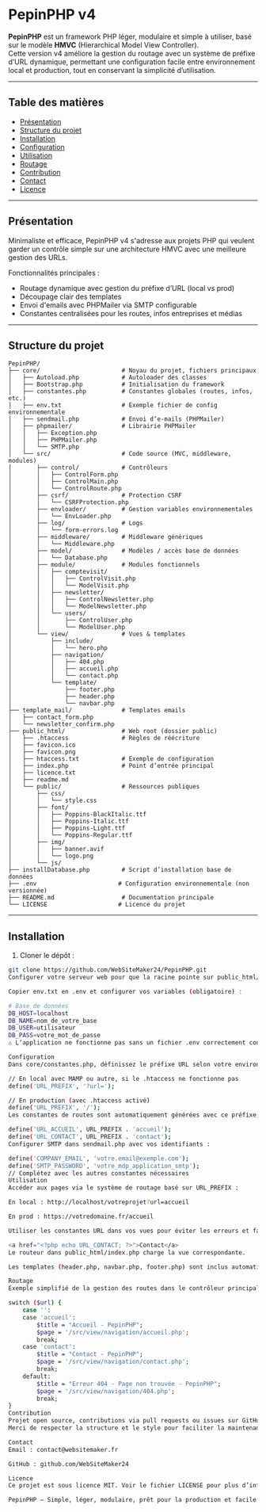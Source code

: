 # PepinPHP v4

**PepinPHP** est un framework PHP léger, modulaire et simple à utiliser, basé sur le modèle **HMVC** (Hierarchical Model View Controller).  
Cette version v4 améliore la gestion du routage avec un système de préfixe d’URL dynamique, permettant une configuration facile entre environnement local et production, tout en conservant la simplicité d’utilisation.

---

## Table des matières

- [Présentation](#présentation)  
- [Structure du projet](#structure-du-projet)  
- [Installation](#installation)  
- [Configuration](#configuration)  
- [Utilisation](#utilisation)  
- [Routage](#routage)  
- [Contribution](#contribution)  
- [Contact](#contact)  
- [Licence](#licence)  

---

## Présentation

Minimaliste et efficace, PepinPHP v4 s'adresse aux projets PHP qui veulent garder un contrôle simple sur une architecture HMVC avec une meilleure gestion des URLs.  

Fonctionnalités principales :  
- Routage dynamique avec gestion du préfixe d’URL (local vs prod)  
- Découpage clair des templates  
- Envoi d'emails avec PHPMailer via SMTP configurable  
- Constantes centralisées pour les routes, infos entreprises et médias  

---

## Structure du projet
```
PepinPHP/
├── core/                       # Noyau du projet, fichiers principaux
│   ├── Autoload.php            # Autoloader des classes
│   ├── Bootstrap.php           # Initialisation du framework
│   ├── constantes.php          # Constantes globales (routes, infos, etc.)
│   ├── env.txt                 # Exemple fichier de config environnementale
│   ├── sendmail.php            # Envoi d’e-mails (PHPMailer)
│   ├── phpmailer/              # Librairie PHPMailer
│   │   ├── Exception.php
│   │   ├── PHPMailer.php
│   │   └── SMTP.php
│   └── src/                    # Code source (MVC, middleware, modules)
│       ├── control/            # Contrôleurs
│       │   ├── ControlForm.php
│       │   ├── ControlMain.php
│       │   └── ControlRoute.php
│       ├── csrf/               # Protection CSRF
│       │   └── CSRFProtection.php
│       ├── envloader/          # Gestion variables environnementales
│       │   └── EnvLoader.php
│       ├── log/                # Logs
│       │   └── form-errors.log
│       ├── middleware/         # Middleware génériques
│       │   └── Middleware.php
│       ├── model/              # Modèles / accès base de données
│       │   └── Database.php
│       ├── module/             # Modules fonctionnels
│       │   ├── comptevisit/
│       │   │   ├── ControlVisit.php
│       │   │   └── ModelVisit.php
│       │   ├── newsletter/
│       │   │   ├── ControlNewsletter.php
│       │   │   └── ModelNewsletter.php
│       │   └── users/
│       │       ├── ControlUser.php
│       │       └── ModelUser.php
│       └── view/               # Vues & templates
│           ├── include/
│           │   └── hero.php
│           ├── navigation/
│           │   ├── 404.php
│           │   ├── accueil.php
│           │   └── contact.php
│           └── template/
│               ├── footer.php
│               ├── header.php
│               └── navbar.php
├── template_mail/              # Templates emails
│   ├── contact_form.php
│   └── newsletter_confirm.php
├── public_html/                # Web root (dossier public)
│   ├── .htaccess               # Règles de réécriture
│   ├── favicon.ico
│   ├── favicon.png
│   ├── htaccess.txt            # Exemple de configuration
│   ├── index.php               # Point d’entrée principal
│   ├── licence.txt
│   ├── readme.md
│   └── public/                 # Ressources publiques
│       ├── css/
│       │   └── style.css
│       ├── font/
│       │   ├── Poppins-BlackItalic.ttf
│       │   ├── Poppins-Italic.ttf
│       │   ├── Poppins-Light.ttf
│       │   └── Poppins-Regular.ttf
│       ├── img/
│       │   ├── banner.avif
│       │   └── logo.png
│       └── js/
├── installDatabase.php         # Script d’installation base de données
├── .env                       # Configuration environnementale (non versionnée)
├── README.md                   # Documentation principale
└── LICENSE                    # Licence du projet

```
---

## Installation

1. Cloner le dépôt :  

```bash
git clone https://github.com/WebSiteMaker24/PepinPHP.git
Configurer votre serveur web pour que la racine pointe sur public_html/public/.

Copier env.txt en .env et configurer vos variables (obligatoire) :

# Base de données
DB_HOST=localhost
DB_NAME=nom_de_votre_base
DB_USER=utilisateur
DB_PASS=votre_mot_de_passe
⚠️ L’application ne fonctionne pas sans un fichier .env correctement configuré.

Configuration
Dans core/constantes.php, définissez le préfixe URL selon votre environnement :

// En local avec MAMP ou autre, si le .htaccess ne fonctionne pas
define('URL_PREFIX', '?url=');

// En production (avec .htaccess activé)
define('URL_PREFIX', '/');
Les constantes de routes sont automatiquement générées avec ce préfixe, par exemple :

define('URL_ACCUEIL', URL_PREFIX . 'accueil');
define('URL_CONTACT', URL_PREFIX . 'contact');
Configurer SMTP dans sendmail.php avec vos identifiants :

define('COMPANY_EMAIL', 'votre.email@exemple.com');
define('SMTP_PASSWORD', 'votre_mdp_application_smtp');
// Complétez avec les autres constantes nécessaires
Utilisation
Accéder aux pages via le système de routage basé sur URL_PREFIX :

En local : http://localhost/votreprojet?url=accueil

En prod : https://votredomaine.fr/accueil

Utiliser les constantes URL dans vos vues pour éviter les erreurs et faciliter la maintenance :

<a href="<?php echo URL_CONTACT; ?>">Contact</a>
Le routeur dans public_html/index.php charge la vue correspondante.

Les templates (header.php, navbar.php, footer.php) sont inclus automatiquement.

Routage
Exemple simplifié de la gestion des routes dans le contrôleur principal (ControlRoute.php) :

switch ($url) {
    case '':
    case 'accueil':
        $title = "Accueil - PepinPHP";
        $page = '/src/view/navigation/accueil.php';
        break;
    case 'contact':
        $title = "Contact - PepinPHP";
        $page = '/src/view/navigation/contact.php';
        break;
    default:
        $title = "Erreur 404 - Page non trouvée - PepinPHP";
        $page = '/src/view/navigation/404.php';
        break;
}
Contribution
Projet open source, contributions via pull requests ou issues sur GitHub sont les bienvenues.
Merci de respecter la structure et le style pour faciliter la maintenance.

Contact
Email : contact@websitemaker.fr

GitHub : github.com/WebSiteMaker24

Licence
Ce projet est sous licence MIT. Voir le fichier LICENSE pour plus d’informations.

PepinPHP — Simple, léger, modulaire, prêt pour la production et facile à configurer.
